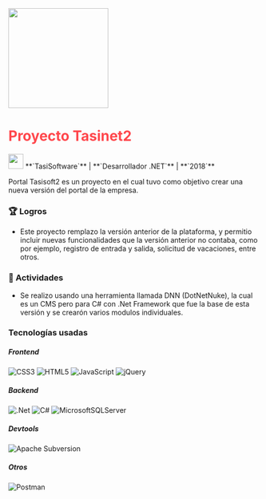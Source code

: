 <img src="../assets/images/projects/logo-tasinet.jpg" width="200" height="200">

# <font color="#FF474C">**Proyecto Tasinet2**</font>

<img src="../assets/images/company-logos/tasisoftware.png" width="30" height="30">
**`TasiSoftware`** |
**`Desarrollador .NET`** |
**`2018`**

Portal Tasisoft2 es un proyecto en el cual tuvo como objetivo crear una nueva versión del portal de la empresa.

### 🏆 Logros

- Este proyecto remplazo la versión anterior de la plataforma, y permitio incluir nuevas funcionalidades que la versión anterior no contaba, como por ejemplo, registro de entrada y salida, solicitud de vacaciones, entre otros.


### 📝 Actividades

- Se realizo usando una herramienta llamada DNN (DotNetNuke), la cual es un CMS pero para C# con .Net Framework que fue la base de esta versión y se crearón varios modulos individuales.

### Tecnologías usadas

##### **Frontend**
![CSS3](https://img.shields.io/badge/css3-%231572B6.svg?style=for-the-badge&logo=css3&logoColor=white)
![HTML5](https://img.shields.io/badge/html5-%23E34F26.svg?style=for-the-badge&logo=html5&logoColor=white)
![JavaScript](https://img.shields.io/badge/javascript-%23323330.svg?style=for-the-badge&logo=javascript&logoColor=%23F7DF1E)
![jQuery](https://img.shields.io/badge/jquery-%230769AD.svg?style=for-the-badge&logo=jquery&logoColor=white)

##### **Backend**
![.Net](https://img.shields.io/badge/.NET-5C2D91?style=for-the-badge&logo=.net&logoColor=white)
![C#](https://img.shields.io/badge/c%23-%23239120.svg?style=for-the-badge&logo=c-sharp&logoColor=white)
![MicrosoftSQLServer](https://img.shields.io/badge/Microsoft%20SQL%20Server-CC2927?style=for-the-badge&logo=microsoft%20sql%20server&logoColor=white)

##### **Devtools**
![Apache Subversion](https://img.shields.io/badge/subversion-%23809CC9.svg?style=for-the-badge&logo=subversion&logoColor=white)

##### **Otros**
![Postman](https://img.shields.io/badge/Postman-FF6C37?style=for-the-badge&logo=postman&logoColor=white)

